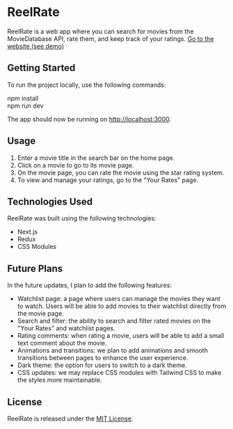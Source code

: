 # ReelRate

ReelRate is a web app where you can search for movies from the MovieDatabase API, rate them, and keep track of your ratings.
[Go to the website (see demo)](http://reelrate-beta.netlify.app)

## Getting Started

To run the project locally, use the following commands:

npm install                                                                            
npm run dev


The app should now be running on [http://localhost:3000](http://localhost:3000).

## Usage

1. Enter a movie title in the search bar on the home page.
2. Click on a movie to go to its movie page.
3. On the movie page, you can rate the movie using the star rating system.
4. To view and manage your ratings, go to the "Your Rates" page.

## Technologies Used

ReelRate was built using the following technologies:

- Next.js
- Redux
- CSS Modules

## Future Plans

In the future updates, I plan to add the following features:

- Watchlist page: a page where users can manage the movies they want to watch. Users will be able to add movies to their watchlist directly from the movie page.
- Search and filter: the ability to search and filter rated movies on the "Your Rates" and watchlist pages.
- Rating comments: when rating a movie, users will be able to add a small text comment about the movie.
- Animations and transitions: we plan to add animations and smooth transitions between pages to enhance the user experience.
- Dark theme: the option for users to switch to a dark theme.
- CSS updates: we may replace CSS modules with Tailwind CSS to make the styles more maintainable.

## License

ReelRate is released under the [MIT License](https://opensource.org/licenses/MIT).
